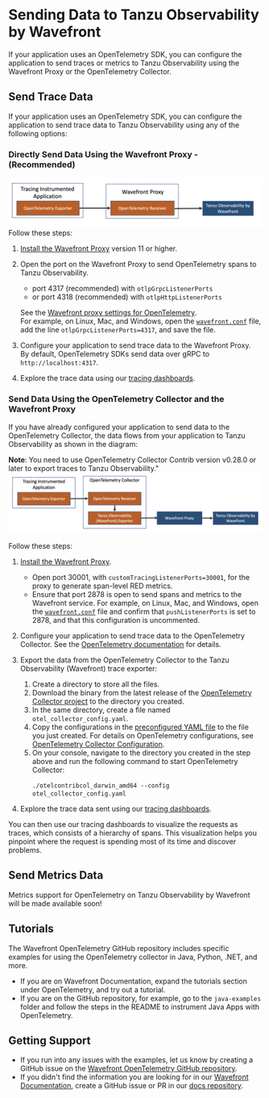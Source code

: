 # Sending Data to Tanzu Observability by Wavefront

If your application uses an OpenTelemetry SDK, you can configure the application to send traces or metrics to Tanzu Observability using the Wavefront Proxy or the OpenTelemetry Collector.

## Send Trace Data
If your application uses an OpenTelemetry SDK, you can configure the application to send trace data to Tanzu Observability using any of the following options:

### Directly Send Data Using the Wavefront Proxy - (Recommended)
<img src="images/opentelemetry_proxy_tracing.png" alt="A data flow diagram that shows how the data flows from your application to the proxy, and then to Tanzu Observability" style="width:750px;"/>
Follow these steps:

1. [Install the Wavefront Proxy](https://docs.wavefront.com/proxies_installing.html) version 11 or higher.
1. Open the port on the Wavefront Proxy to send OpenTelemetry spans to Tanzu Observability. 
    * port 4317 (recommended) with `otlpGrpcListenerPorts` 
    * or port 4318 (recommended) with `otlpHttpListenerPorts`  
      
    See the [Wavefront proxy settings for OpenTelemetry](https://docs.wavefront.com/proxies_configuring.html#opentelemetry-proxy-properties).
    <br/>For example, on Linux, Mac, and Windows, open the [`wavefront.conf`](https://docs.wavefront.com/proxies_configuring.html#proxy-file-paths) file, add the line `otlpGrpcListenerPorts=4317`, and save the file.
1. Configure your application to send trace data to the Wavefront Proxy. 
    <br/>By default, OpenTelemetry SDKs send data over gRPC to `http://localhost:4317`.
1. Explore the trace data using our [tracing dashboards](https://docs.wavefront.com/tracing_basics.html#visualize-distributed-tracing-data).

### Send Data Using the OpenTelemetry Collector and the Wavefront Proxy
If you have already configured your application to send data to the OpenTelemetry Collector, the data flows from your application to Tanzu Observability as shown in the diagram:

**Note**: You need to use OpenTelemetry Collector Contrib version v0.28.0 or later to export traces to Tanzu Observability." 
![Shows how the data flows from your application to the OpenTelemetry Collector to Tanzu Observability](images/opentelemetry_collector_tracing.png)

Follow these steps:

1. [Install the Wavefront Proxy](https://docs.wavefront.com/proxies_installing.html).
      <ul>
      <li>
        Open port 30001, with <code>customTracingListenerPorts=30001</code>, for the proxy to generate span-level RED metrics.
        </li>
        <li>
          Ensure that port 2878 is open to send spans and metrics to the Wavefront service. For example, on Linux, Mac, and Windows, open the <a href="proxies_configuring.html#proxy-file-paths"><code>wavefront.conf</code></a> file and confirm that <code>pushListenerPorts</code> is set to 2878, and that this configuration is uncommented. 
        </li>
      </ul>
         
1. Configure your application to send trace data to the OpenTelemetry Collector. See the [OpenTelemetry documentation](https://opentelemetry.io/docs/collector/) for details.
1. Export the data from the OpenTelemetry Collector to the Tanzu Observability (Wavefront) trace exporter:
    1. Create a directory to store all the files.
    1. Download the binary from the latest release of the [OpenTelemetry Collector project](https://github.com/open-telemetry/opentelemetry-collector-contrib/releases) to the directory you created.
    1. In the same directory, create a file named `otel_collector_config.yaml`.
    1. Copy the configurations in the [preconfigured YAML file](https://github.com/wavefrontHQ/opentelemetry-examples/blob/78f43e78b292c99bf00e6294712caf4ee940fc67/doc-resources/otel_collector_config.yaml) to the file you just created. For details on OpenTelemetry configurations, see [OpenTelemetry Collector Configuration](https://opentelemetry.io/docs/collector/configuration/).
    1. On your console, navigate to the directory you created in the step above and run the following command to start OpenTelemetry Collector:
        ```
        ./otelcontribcol_darwin_amd64 --config otel_collector_config.yaml
        ```
1. Explore the trace data sent using our [tracing dashboards](https://docs.wavefront.com/tracing_basics.html#visualize-distributed-tracing-data).


You can then use our tracing dashboards to visualize the requests as traces, which consists of a hierarchy of spans. This visualization helps you pinpoint where the request is spending most of its time and discover problems.

## Send Metrics Data

Metrics support for OpenTelemetry on Tanzu Observability by Wavefront will be made available soon!

## Tutorials

The Wavefront OpenTelemetry GitHub repository includes specific examples for using the OpenTelemetry collector in Java, Python, .NET, and more. 
 
* If you are on Wavefront Documentation, expand the tutorials section under OpenTelemetry, and try out a tutorial.
* If you are on the GitHub repository, for example, go to the `java-examples` folder and follow the steps in the README to instrument Java Apps with OpenTelemetry. 

<!-- 
## License
[Apache 2.0 License - NEEDS TO BE LINKED ONCE ADDED]()
-->

## Getting Support
* If you run into any issues with the examples, let us know by creating a GitHub issue on the [Wavefront OpenTelemetry GitHub repository](https://github.com/wavefrontHQ/opentelemetry-examples).
* If you didn't find the information you are looking for in our [Wavefront Documentation](https://docs.wavefront.com/), create a GitHub issue or PR in our [docs repository](https://github.com/wavefrontHQ/docs).
